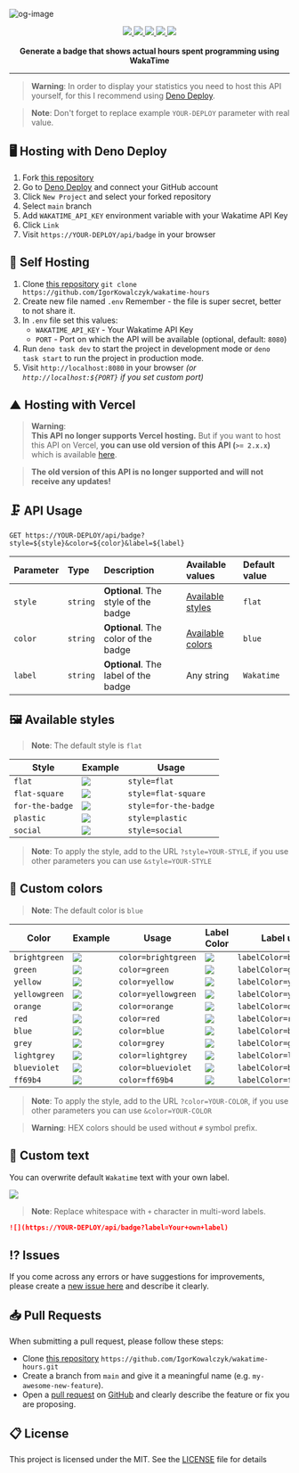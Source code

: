 ![og-image](https://user-images.githubusercontent.com/49127376/213679714-1f9fe70b-b815-40f1-9448-8035591ff5bc.png)

<div align="center">
 <a aria-label="Powered by" href="https://wakatime-hours.vercel.app">
  <img src="https://img.shields.io/static/v1?label=Powered%20by&message=Deno&color=blue&logo=deno">
 </a>
 <a aria-label="Badge" href="https://wakatime-hours.vercel.app">
  <img src="https://wakatime-hours.vercel.app/api/badge">
 </a>
 <a aria-label="Github License" href="https://github.com/igorkowalczyk/wakatime-hours/blob/main/license.md">
  <img src="https://img.shields.io/github/license/igorkowalczyk/wakatime-hours?color=blue&logo=github&label=License">
 </a>
 <a aria-label="Version" href="https://github.com/igorkowalczyk/wakatime-hours/releases">
  <img src="https://img.shields.io/github/v/release/igorkowalczyk/wakatime-hours?color=blue&logo=github&label=Version">
 </a>
 <a aria-label="Vulnerabilities" href="https://github.com/igorkowalczyk/wakatime-hours">
  <img src="https://img.shields.io/snyk/vulnerabilities/github/igorkowalczyk/wakatime-hours?color=blue&logo=github&label=Vulnerabilities">
 </a>
 <br/>
 <br/>
 <b>Generate a badge that shows actual hours spent programming using WakaTime</b>
</div>

---

> **Warning**:
> In order to display your statistics you need to host this API yourself, for this I recommend using [Deno Deploy](https://deno.com/deploy).

> **Note**:
> Don't forget to replace example `YOUR-DEPLOY` parameter with real value.

## 🖥️ Hosting with Deno Deploy

1. Fork [this repository](https://github.com/IgorKowalczyk/wakatime-hours)
2. Go to [Deno Deploy](https://deno.com/deploy) and connect your GitHub account
3. Click `New Project` and select your forked repository
4. Select `main` branch
5. Add `WAKATIME_API_KEY` environment variable with your Wakatime API Key
6. Click `Link`
7. Visit `https://YOUR-DEPLOY/api/badge` in your browser

## 🔩 Self Hosting

1. Clone [this repository](https://github.com/igorkowalczyk/wakatime-hours) `git clone https://github.com/IgorKowalczyk/wakatime-hours`
2. Create new file named `.env` Remember - the file is super secret, better to not share it.
3. In `.env` file set this values:
   - `WAKATIME_API_KEY` - Your Wakatime API Key
   - `PORT` - Port on which the API will be available (optional, default: `8080`)
4. Run `deno task dev` to start the project in development mode or `deno task start` to run the project in production mode.
5. Visit `http://localhost:8080` in your browser _(or `http://localhost:${PORT}` if you set custom port)_

## ▲ Hosting with Vercel

> **Warning**: <br/>
> **This API no longer supports Vercel hosting.** But if you want to host this API on Vercel, **you can use old version of this API (`>= 2.x.x`)** which is available [here](https://github.com/IgorKowalczyk/wakatime-hours/releases/tag/v2.1.0).

> **The old version of this API is no longer supported and will not receive any updates!**

## 🗜️ API Usage

```http
GET https://YOUR-DEPLOY/api/badge?style=${style}&color=${color}&label=${label}
```

| Parameter | Type     | Description                          | Available values                                | Default value |
| :-------- | :------- | :----------------------------------- | :---------------------------------------------- | :------------ |
| `style`   | `string` | **Optional**. The style of the badge | [Available styles](#%EF%B8%8F-available-styles) | `flat`        |
| `color`   | `string` | **Optional**. The color of the badge | [Available colors](#-custom-colors)             | `blue`        |
| `label`   | `string` | **Optional**. The label of the badge | Any string                                      | `Wakatime`    |

## 🖼️ Available styles

> **Note**:
> The default style is `flat`

| Style           | Example                                                              | Usage                 |
| --------------- | -------------------------------------------------------------------- | --------------------- |
| `flat`          | ![](https://wakatime-hours.vercel.app/api/badge?style=flat)          | `style=flat`          |
| `flat-square`   | ![](https://wakatime-hours.vercel.app/api/badge?style=flat-square)   | `style=flat-square`   |
| `for-the-badge` | ![](https://wakatime-hours.vercel.app/api/badge?style=for-the-badge) | `style=for-the-badge` |
| `plastic`       | ![](https://wakatime-hours.vercel.app/api/badge?style=plastic)       | `style=plastic`       |
| `social`        | ![](https://wakatime-hours.vercel.app/api/badge?style=social)        | `style=social`        |

> **Note**:
> To apply the style, add to the URL `?style=YOUR-STYLE`, if you use other parameters you can use `&style=YOUR-STYLE`

## 🎨 Custom colors

> **Note**:
> The default color is `blue`

| Color         | Example                                                                       | Usage               | Label Color                                                                        | Label usage              |
| ------------- | ----------------------------------------------------------------------------- | ------------------- | ---------------------------------------------------------------------------------- | ------------------------ |
| `brightgreen` | ![](https://wakatime-hours.vercel.app/api/badge?style=flat&color=brightgreen) | `color=brightgreen` | ![](https://wakatime-hours.vercel.app/api/badge?style=flat&labelColor=brightgreen) | `labelColor=brightgreen` |
| `green`       | ![](https://wakatime-hours.vercel.app/api/badge?style=flat&color=green)       | `color=green`       | ![](https://wakatime-hours.vercel.app/api/badge?style=flat&labelColor=green)       | `labelColor=green`       |
| `yellow`      | ![](https://wakatime-hours.vercel.app/api/badge?style=flat&color=yellow)      | `color=yellow`      | ![](https://wakatime-hours.vercel.app/api/badge?style=flat&labelColor=yellow)      | `labelColor=yellow`      |
| `yellowgreen` | ![](https://wakatime-hours.vercel.app/api/badge?style=flat&color=yellowgreen) | `color=yellowgreen` | ![](https://wakatime-hours.vercel.app/api/badge?style=flat&labelColor=yellowgreen) | `labelColor=yellowgreen` |
| `orange`      | ![](https://wakatime-hours.vercel.app/api/badge?style=flat&color=orange)      | `color=orange`      | ![](https://wakatime-hours.vercel.app/api/badge?style=flat&labelColor=orange)      | `labelColor=orange`      |
| `red`         | ![](https://wakatime-hours.vercel.app/api/badge?style=flat&color=red)         | `color=red`         | ![](https://wakatime-hours.vercel.app/api/badge?style=flat&labelColor=red)         | `labelColor=red`         |
| `blue`        | ![](https://wakatime-hours.vercel.app/api/badge?style=flat&color=blue)        | `color=blue`        | ![](https://wakatime-hours.vercel.app/api/badge?style=flat&labelColor=blue)        | `labelColor=blue`        |
| `grey`        | ![](https://wakatime-hours.vercel.app/api/badge?style=flat&color=grey)        | `color=grey`        | ![](https://wakatime-hours.vercel.app/api/badge?style=flat&labelColor=grey)        | `labelColor=grey`        |
| `lightgrey`   | ![](https://wakatime-hours.vercel.app/api/badge?style=flat&color=lightgrey)   | `color=lightgrey`   | ![](https://wakatime-hours.vercel.app/api/badge?style=flat&labelColor=lightgrey)   | `labelColor=lightgrey`   |
| `blueviolet`  | ![](https://wakatime-hours.vercel.app/api/badge?style=flat&color=blueviolet)  | `color=blueviolet`  | ![](https://wakatime-hours.vercel.app/api/badge?style=flat&labelColor=blueviolet)  | `labelColor=blueviolet`  |
| `ff69b4`      | ![](https://wakatime-hours.vercel.app/api/badge?style=flat&color=ff69b4)      | `color=ff69b4`      | ![](https://wakatime-hours.vercel.app/api/badge?style=flat&labelColor=ff69b4)      | `labelColor=ff69b4`      |

> **Note**:
> To apply the style, add to the URL `?color=YOUR-COLOR`, if you use other parameters you can use `&color=YOUR-COLOR`

> **Warning**:
> HEX colors should be used without `#` symbol prefix.

## 📝 Custom text

You can overwrite default `Wakatime` text with your own label.

![](https://wakatime-hours.vercel.app/api/badge?label=Your+own+label&color=blue)

> **Note**:
> Replace whitespace with `+` character in multi-word labels.

```markdown
![](https://YOUR-DEPLOY/api/badge?label=Your+own+label)
```

## ⁉️ Issues

If you come across any errors or have suggestions for improvements, please create a [new issue here](https://github.com/igorkowalczyk/wakatime-hours/issues) and describe it clearly.

## 📥 Pull Requests

When submitting a pull request, please follow these steps:

- Clone [this repository](https://github.com/igorkowalczyk/wakatime-hours) `https://github.com/IgorKowalczyk/wakatime-hours.git`
- Create a branch from `main` and give it a meaningful name (e.g. `my-awesome-new-feature`).
- Open a [pull request](https://github.com/igorkowalczyk/wakatime-hours/pulls) on [GitHub](https://github.com/) and clearly describe the feature or fix you are proposing.

## 📋 License

This project is licensed under the MIT. See the [LICENSE](https://github.com/igorkowalczyk/wakatime-hours/blob/main/license.md) file for details
